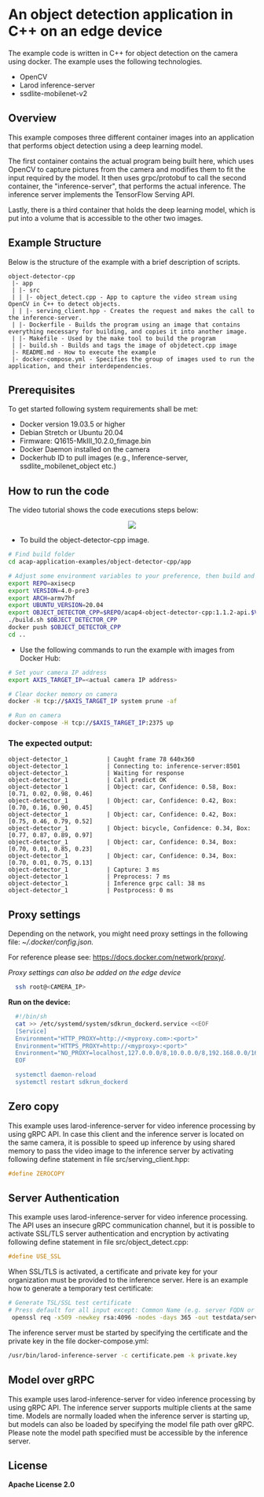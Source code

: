 # An object detection application in C++ on an edge device
The example code is written in C++ for object detection on the camera using docker. The example uses the following technologies.
* OpenCV
* Larod inference-server
* ssdlite-mobilenet-v2

## Overview
This example composes three different container images into an application that performs object detection using a deep learning model.

The first container contains the actual program being built here, which uses OpenCV to capture pictures from the camera and modifies them to fit the input required by the model. It then uses grpc/protobuf to call the second container, the "inference-server", that performs the actual inference. The inference server implements the TensorFlow Serving API.

Lastly, there is a third container that holds the deep learning model, which is put into a volume that is accessible to the other two images.

## Example Structure
Below is the structure of the example with a brief description of scripts.
```shell
object-detector-cpp
 |- app
 | |- src
 | | |- object_detect.cpp - App to capture the video stream using OpenCV in C++ to detect objects.
 | | |- serving_client.hpp - Creates the request and makes the call to the inference-server.
 | |- Dockerfile - Builds the program using an image that contains everything necessary for building, and copies it into another image.
 | |- Makefile - Used by the make tool to build the program
 | |- build.sh - Builds and tags the image of objdetect.cpp image
 |- README.md - How to execute the example
 |- docker-compose.yml - Specifies the group of images used to run the application, and their interdependencies.
```

## Prerequisites
To get started following system requirements shall be met:
* Docker version 19.03.5 or higher
* Debian Stretch or Ubuntu 20.04
* Firmware: Q1615-MkIII_10.2.0_fimage.bin
* Docker Daemon installed on the camera
* Dockerhub ID to pull images (e.g., Inference-server, ssdlite_mobilenet_object etc.)


## How to run the code
The video tutorial shows the code executions steps below:
<div align="center">
      <a href="https://www.youtube.com/embed/K2NNb2XljV4">
         <img src="https://img.youtube.com/vi/K2NNb2XljV4/0.jpg">
      </a>
</div>

* To build the object-detector-cpp image.
```sh
# Find build folder
cd acap-application-examples/object-detector-cpp/app

# Adjust some environment variables to your preference, then build and push to docker repo
export REPO=axisecp
export VERSION=4.0-pre3
export ARCH=armv7hf
export UBUNTU_VERSION=20.04
export OBJECT_DETECTOR_CPP=$REPO/acap4-object-detector-cpp:1.1.2-api.$VERSION-$ARCH-ubuntu$UBUNTU_VERSION
./build.sh $OBJECT_DETECTOR_CPP
docker push $OBJECT_DETECTOR_CPP
cd ..
```

* Use the following commands to run the example with images from Docker Hub:
```sh
# Set your camera IP address
export AXIS_TARGET_IP=<actual camera IP address>

# Clear docker memory on camera
docker -H tcp://$AXIS_TARGET_IP system prune -af

# Run on camera
docker-compose -H tcp://$AXIS_TARGET_IP:2375 up
```

### The expected output:
```
object-detector_1           | Caught frame 78 640x360
object-detector_1           | Connecting to: inference-server:8501
object-detector_1           | Waiting for response
object-detector_1           | Call predict OK
object-detector_1           | Object: car, Confidence: 0.58, Box: [0.71, 0.02, 0.98, 0.46]
object-detector_1           | Object: car, Confidence: 0.42, Box: [0.70, 0.16, 0.90, 0.45]
object-detector_1           | Object: car, Confidence: 0.42, Box: [0.75, 0.46, 0.79, 0.52]
object-detector_1           | Object: bicycle, Confidence: 0.34, Box: [0.77, 0.87, 0.89, 0.97]
object-detector_1           | Object: car, Confidence: 0.34, Box: [0.70, 0.01, 0.85, 0.23]
object-detector_1           | Object: car, Confidence: 0.34, Box: [0.70, 0.01, 0.75, 0.13]
object-detector_1           | Capture: 3 ms
object-detector_1           | Preprocess: 7 ms
object-detector_1           | Inference grpc call: 38 ms
object-detector_1           | Postprocess: 0 ms
```
## Proxy settings
Depending on the network, you might need proxy settings in the following file: *~/.docker/config.json.*

For reference please see: https://docs.docker.com/network/proxy/.

*Proxy settings can also be added on the edge device*
```sh
  ssh root@<CAMERA_IP>
```
**Run on the device:**
```sh
  #!/bin/sh
  cat >> /etc/systemd/system/sdkrun_dockerd.service <<EOF
  [Service]
  Environment="HTTP_PROXY=http://<myproxy.com>:<port>"
  Environment="HTTPS_PROXY=http://<myproxy>:<port>"
  Environment="NO_PROXY=localhost,127.0.0.0/8,10.0.0.0/8,192.168.0.0/16,172.16.0.0/12,.<domain>"
  EOF

  systemctl daemon-reload
  systemctl restart sdkrun_dockerd
```
## Zero copy
This example uses larod-inference-server for video inference processing by using gRPC API. In case this client and the inference server is located on the same camera, it is possible to speed up inference by using shared memory to pass the video image to the inference server by activating following define statement in file src/serving_client.hpp:
```c++
#define ZEROCOPY
```
## Server Authentication
This example uses larod-inference-server for video inference processing. The API uses an insecure gRPC communication channel, but it is possible to activate SSL/TLS server authentication and encryption by activating following define statement in file src/object_detect.cpp:
```c++
#define USE_SSL
```
When SSL/TLS is activated, a certificate and private key for your organization must be provided to the inference server. Here is an example how to generate a temporary test certificate:
```sh
# Generate TSL/SSL test certificate
# Press default for all input except: Common Name (e.g. server FQDN or YOUR name) []:localhost
 openssl req -x509 -newkey rsa:4096 -nodes -days 365 -out testdata/server.pem -keyout testdata/server.key
```
The inference server must be started by specifying the certificate and the private key in the file docker-compose.yml:
```sh
/usr/bin/larod-inference-server -c certificate.pem -k private.key
```
## Model over gRPC
This example uses larod-inference-server for video inference processing by using gRPC API. The inference server supports multiple clients at the same time. Models are normally loaded when the inference server is starting up, but models can also be loaded by specifying the model file path over gRPC. Please note the model path specified must be accessible by the inference server.

## License
**Apache License 2.0**

